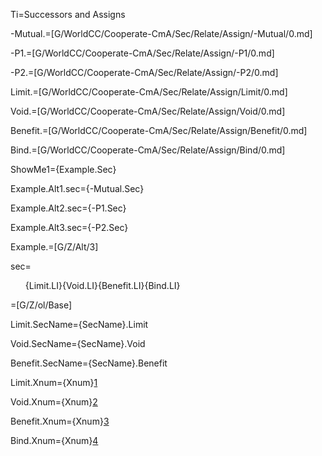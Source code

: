 Ti=Successors and Assigns

-Mutual.=[G/WorldCC/Cooperate-CmA/Sec/Relate/Assign/-Mutual/0.md]

-P1.=[G/WorldCC/Cooperate-CmA/Sec/Relate/Assign/-P1/0.md]

-P2.=[G/WorldCC/Cooperate-CmA/Sec/Relate/Assign/-P2/0.md]


Limit.=[G/WorldCC/Cooperate-CmA/Sec/Relate/Assign/Limit/0.md]

Void.=[G/WorldCC/Cooperate-CmA/Sec/Relate/Assign/Void/0.md]

Benefit.=[G/WorldCC/Cooperate-CmA/Sec/Relate/Assign/Benefit/0.md]

Bind.=[G/WorldCC/Cooperate-CmA/Sec/Relate/Assign/Bind/0.md]

ShowMe1={Example.Sec}

Example.Alt1.sec={-Mutual.Sec}

Example.Alt2.sec={-P1.Sec}

Example.Alt3.sec={-P2.Sec}

Example.=[G/Z/Alt/3]

sec=<ol>{Limit.LI}{Void.LI}{Benefit.LI}{Bind.LI}</ol>

=[G/Z/ol/Base]

Limit.SecName={SecName}.Limit

Void.SecName={SecName}.Void

Benefit.SecName={SecName}.Benefit

Limit.Xnum={Xnum}<a href="#Assign.Limit.sec">1</a>

Void.Xnum={Xnum}<a href="#Assign.Void.sec">2</a>

Benefit.Xnum={Xnum}<a href="#Assign.Benefit.sec">3</a>

Bind.Xnum={Xnum}<a href="#Assign.Bind.sec">4</a>
